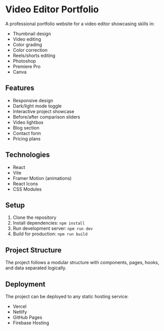 # Video Editor Portfolio

A professional portfolio website for a video editor showcasing skills in:
- Thumbnail design
- Video editing
- Color grading
- Color correction
- Reels/shorts editing
- Photoshop
- Premiere Pro
- Canva

## Features

- Responsive design
- Dark/light mode toggle
- Interactive project showcase
- Before/after comparison sliders
- Video lightbox
- Blog section
- Contact form
- Pricing plans

## Technologies

- React
- Vite
- Framer Motion (animations)
- React Icons
- CSS Modules

## Setup

1. Clone the repository
2. Install dependencies: `npm install`
3. Run development server: `npm run dev`
4. Build for production: `npm run build`

## Project Structure

The project follows a modular structure with components, pages, hooks, and data separated logically.

## Deployment

The project can be deployed to any static hosting service:
- Vercel
- Netlify
- GitHub Pages
- Firebase Hosting